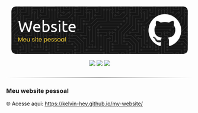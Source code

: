 <p align="center">
  <img height="128px" src="https://github.com/kelvin-hey/my-website/blob/main/img/banner.png"/>
</p>

<p align="center">
  <img src="https://img.shields.io/github/last-commit/kelvin-hey/my-website">
  <img src="https://img.shields.io/github/license/kelvin-hey/my-website">
  <img src="https://img.shields.io/github/repo-size/kelvin-hey/my-website">
</p>

<p align="center">
  <img src="https://github.com/kelvin-hey/kelvin-hey/blob/main/assets/line.png"/>
</p>

<h3>Meu website pessoal</h3>

🌐 Acesse aqui: https://kelvin-hey.github.io/my-website/
